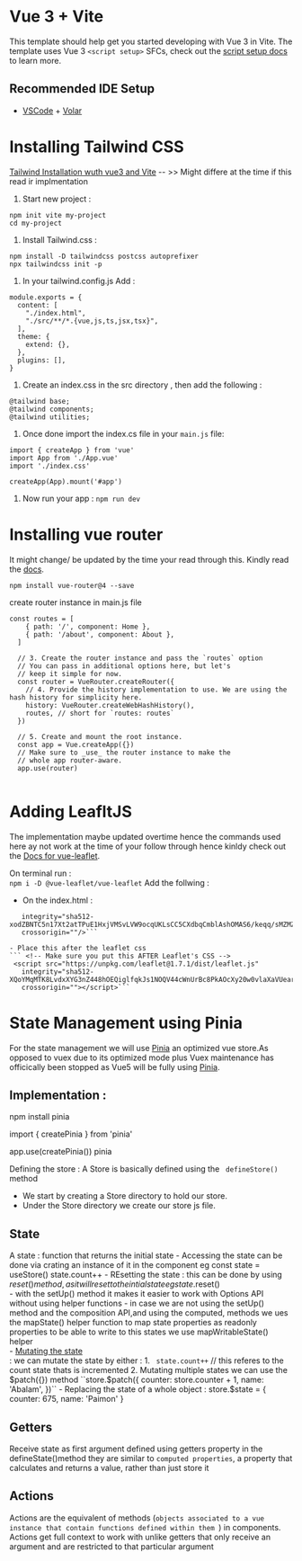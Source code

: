 # Vue 3 + Vite

This template should help get you started developing with Vue 3 in Vite. The template uses Vue 3 `<script setup>` SFCs, check out the [script setup docs](https://v3.vuejs.org/api/sfc-script-setup.html#sfc-script-setup) to learn more.

## Recommended IDE Setup

- [VSCode](https://code.visualstudio.com/) + [Volar](https://marketplace.visualstudio.com/items?itemName=johnsoncodehk.volar)


# Installing Tailwind CSS  

[Tailwind Installation wuth vue3 and Vite](https://tailwindcss.com/docs/guides/vite) -- >> Might differe at the time if this read ir implmentation 
 
1. Start new project :
```
npm init vite my-project
cd my-project

```
1. Install Tailwind.css :
```
npm install -D tailwindcss postcss autoprefixer
npx tailwindcss init -p
```

1. In your tailwind.config.js Add : 
```
module.exports = {
  content: [
    "./index.html",
    "./src/**/*.{vue,js,ts,jsx,tsx}",
  ],
  theme: {
    extend: {},
  },
  plugins: [],
}
```

1. Create an index.css in the src directory , then add the following :
 ```
@tailwind base;
@tailwind components;
@tailwind utilities;
 ```
1. Once done import the index.cs file in your  `main.js` file:  

```
import { createApp } from 'vue'
import App from './App.vue'
import './index.css'

createApp(App).mount('#app')
```

1. Now run your app : `npm run dev`

# Installing vue router 
It might change/ be updated by the time your read through this. Kindly read the [docs](https://next.router.vuejs.org/installation.html#npm).

```npm install vue-router@4 --save```

create router instance in main.js file
``` 
const routes = [
    { path: '/', component: Home },
    { path: '/about', component: About },
  ]
  
  // 3. Create the router instance and pass the `routes` option
  // You can pass in additional options here, but let's
  // keep it simple for now.
  const router = VueRouter.createRouter({
    // 4. Provide the history implementation to use. We are using the hash history for simplicity here.
    history: VueRouter.createWebHashHistory(),
    routes, // short for `routes: routes`
  })
  
  // 5. Create and mount the root instance.
  const app = Vue.createApp({})
  // Make sure to _use_ the router instance to make the
  // whole app router-aware.
  app.use(router)
  
  ```

# Adding LeafltJS
The implementation maybe updated overtime hence the commands used here ay not work at the time of your follow through hence kinldy check out the [Docs for vue-leaflet](https://github.com/vue-leaflet/vue-leaflet).

On terminal run :  
`npm i -D @vue-leaflet/vue-leaflet`
Add the follwing :
- On the index.html : 
```<link rel="stylesheet" href="https://unpkg.com/leaflet@1.7.1/dist/leaflet.css"
   integrity="sha512-xodZBNTC5n17Xt2atTPuE1HxjVMSvLVW9ocqUKLsCC5CXdbqCmblAshOMAS6/keqq/sMZMZ19scR4PsZChSR7A=="
   crossorigin=""/>```

- Place this after the leaflet css
``` <!-- Make sure you put this AFTER Leaflet's CSS -->
 <script src="https://unpkg.com/leaflet@1.7.1/dist/leaflet.js"
   integrity="sha512-XQoYMqMTK8LvdxXYG3nZ448hOEQiglfqkJs1NOQV44cWnUrBc8PkAOcXy20w0vlaXaVUearIOBhiXZ5V3ynxwA=="
   crossorigin=""></script>```  

```

# State Management using Pinia 
For the state management we will use [Pinia](https://vuejs.org/guide/scaling-up/state-management.html#pinia) an optimized vue store.As opposed to vuex due to its optimized mode plus Vuex maintenance has officically been stopped as Vue5 will be fully using [Pinia](https://vuejs.org/guide/scaling-up/state-management.html#pinia). 

## Implementation  : 
npm install pinia 

import { createPinia } from 'pinia'

app.use(createPinia()) pinia 

<!-- It might be a hustle intsalling pinina via aplugin you may be forece to use --force -->

Defining the store : 
A Store is basically defined using the ` defineStore()` method

- We start by creating a Store directory to hold our store. 
- Under the Store directory we create our store js file. 

## State
A state : function that returns the initial state
        - Accessing the state can be done via crating an instance of it in  the component 
        eg const state  = useStore()
                state.count++
        - REsetting the state :  this can be done by using $reset() method, as it will reset to the intial state eg
                state.$reset()      
        - with the setUp() method it makes it easier to work with Options API without using helper functions
        - in case we are not using the setUp() method and the composition API,and using the computed, methods we ues the mapState() helper function to map state properties as readonly properties
        to be able to write to this states we use mapWritableState() helper  
       -  [Mutating the state](https://pinia.vuejs.org/core-concepts/state.html#mutating-the-state)    
       : we can mutate the state by either  :
        1. ` state.count++` // this referes to the count state thats is incremented
        2. Mutating multiple states we can use the $patch({}) method
                  ``store.$patch({
            counter: store.counter + 1,
            name: 'Abalam',   })``
      - Replacing the state of a whole object : 
          store.$state = { counter: 675, name: 'Paimon' }
             
## Getters  
Receive state as first argument
defined using getters property in the defineState()method
they are similar to `computed properties`, a property that calculates and returns a value, rather than just store it

## Actions
Actions are the equivalent of methods (`objects associated to a vue instance that contain functions defined within them `) in components.
 Actions get full context to work with unlike getters that only receive an argument and are restricted to that particular argument